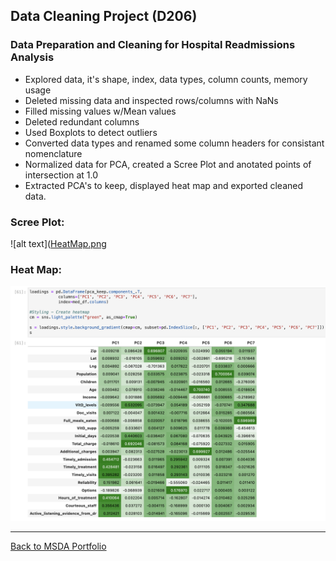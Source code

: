 ## Data Cleaning Project (D206)
### Data Preparation and Cleaning for Hospital Readmissions Analysis
- Explored data, it's shape, index, data types, column counts, memory usage
- Deleted missing data and inspected rows/columns with NaNs
- Filled missing values w/Mean values
- Deleted redundant columns
- Used Boxplots to detect outliers
- Converted data types and renamed some column headers for consistant nomenclature
- Normalized data for PCA, created a Scree Plot and anotated points of intersection at 1.0
- Extracted PCA's to keep, displayed heat map and exported cleaned data.


### Scree Plot:

![alt text]([HeatMap.png](https://github.com/jasonewillis/MSDA_Portfolio/blob/main/D206_DataCleaning/PCA_ScreePlot.png?raw=true "Scree Plot")


### Heat Map: 

![alt text](https://github.com/jasonewillis/MSDA_Portfolio/blob/main/D206_DataCleaning/HeatMap.png?raw=true "Heat Map")




___

[Back to MSDA Portfolio](https://github.com/jasonewillis/MSDA_Portfolio)


